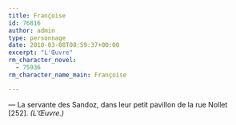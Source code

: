 ```yaml
---
title: Françoise
id: 76816
author: admin
type: personnage
date: 2010-03-08T08:59:37+00:00
excerpt: "L'Œuvre"
rm_character_novel:
  - 75936
rm_character_name_main: Françoise

---
```

— La servante des Sandoz, dans leur petit pavillon de la rue Nollet [252]. _(L&rsquo;Œuvre.)_